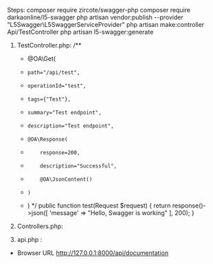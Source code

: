 Steps:
    composer require zircote/swagger-php
    composer require darkaonline/l5-swagger
    php artisan vendor:publish --provider "L5Swagger\L5SwaggerServiceProvider"
    php artisan make:controller Api/TestController
    php artisan l5-swagger:generate



1. TestController.php:
    /**
     * @OA\Get(
     *     path="/api/test",
     *     operationId="test",
     *     tags={"Test"},
     *     summary="Test endpoint",
     *     description="Test endpoint",
     *     @OA\Response(
     *         response=200,
     *         description="Successful",
     *         @OA\JsonContent()
     *     )
     * )
     */
    public function test(Request $request)
    {
        return response()->json([
            'message' => "Hello, Swagger is working"
        ], 200);
    }

2. Controllers.php:
    <?php

    namespace App\Http\Controllers;

    use Illuminate\Foundation\Auth\Access\AuthorizesRequests;
    use Illuminate\Foundation\Validation\ValidatesRequests;
    use Illuminate\Routing\Controller as BaseController;
        /**
        * @OA\Info(
        *    title="Swagger with Laravel",
        *    version="1.0.0",
        * )
        */
    class Controller extends BaseController
    {
        use AuthorizesRequests, ValidatesRequests;
    }

3. api.php :
    <?php

    use App\Http\Controllers\Api\TestController;
    use Illuminate\Http\Request;
    use Illuminate\Support\Facades\Route;

    Route::get('/test',[TestController::class,'test']);

* Browser URL
    http://127.0.0.1:8000/api/documentation

